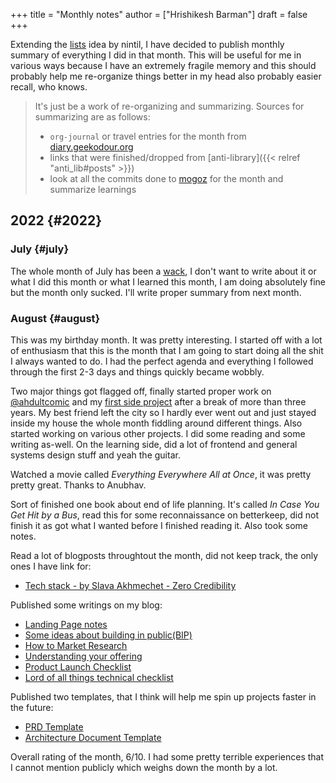 +++
title = "Monthly notes"
author = ["Hrishikesh Barman"]
draft = false
+++

Extending the [lists](https://nintil.com/categories/links/) idea by nintil, I have decided to publish monthly summary of everything I did in that month. This will be useful for me in various ways because I have an extremely fragile memory and this should probably help me re-organize things better in my head also probably easier recall, who knows.

<div class="book-hint info">

> It's just be a work of re-organizing and summarizing. Sources for summarizing are as follows:
>
> -   `org-journal` or travel entries for the month from [diary.geekodour.org](https://diary.geekodour.org)
> -   links that were finished/dropped from [anti-library]({{< relref "anti_lib#posts" >}})
> -   look at all the commits done to [mogoz](https://mogoz.geekodour.org) for the month and summarize learnings
</div>


## 2022 {#2022}


### July {#july}

The whole month of July has been a [wack](https://www.youtube.com/watch?v=tZYt4tKNTP0), I don't want to write about it or what I did this month or what I learned this month, I am doing absolutely fine but the month only sucked. I'll write proper summary from next month.


### August {#august}

This was my birthday month. It was pretty interesting. I started off with a lot of enthusiasm that this is the month that I am going to start doing all the shit I always wanted to do. I had the perfect agenda and everything I followed through the first 2-3 days and things quickly became wobbly.

Two major things got flagged off, finally started proper work on [@ahdultcomic](https://www.instagram.com/ahdultcomic/) and my [first side project](https://betterkeep.co) after a break of more than three years. My best friend left the city so I hardly ever went out and just stayed inside my house the whole month fiddling around different things. Also started working on various other projects. I did some reading and some writing as-well. On the learning side, did a lot of frontend and general systems design stuff and yeah the guitar.

Watched a movie called _Everything Everywhere All at Once_, it was pretty pretty great. Thanks to Anubhav.

Sort of finished one book about end of life planning. It's called _In Case You Get Hit by a Bus_, read this for some reconnaissance on betterkeep, did not finish it as got what I wanted before I finished reading it. Also took some notes.

Read a lot of blogposts throughtout the month, did not keep track, the only ones I have link for:

-   [Tech stack - by Slava Akhmechet - Zero Credibility](https://www.spakhm.com/p/tech-stack)

Published some writings on my blog:

-   [Landing Page notes](https://blog.geekodour.org/posts/landing_page_notes/)
-   [Some ideas about building in public(BIP)](https://blog.geekodour.org/posts/bip/)
-   [How to Market Research](https://blog.geekodour.org/posts/market_research/)
-   [Understanding your offering](https://blog.geekodour.org/posts/understanding_offering/)
-   [Product Launch Checklist](https://blog.geekodour.org/posts/product_launch_checklist/)
-   [Lord of all things technical checklist](https://blog.geekodour.org/posts/cto_checklist/)

Published two templates, that I think will help me spin up projects faster in the future:

-   [PRD Template](https://blog.geekodour.org/posts/prd-template/)
-   [Architecture Document Template](https://blog.geekodour.org/posts/arch-template/)

Overall rating of the month, 6/10. I had some pretty terrible experiences that I cannot mention publicly which weighs down the month by a lot.
